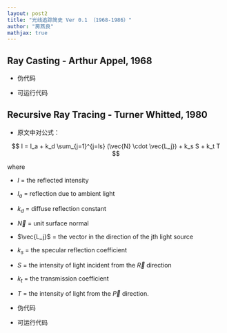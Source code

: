```yaml
---
layout: post2
title: "光线追踪简史 Ver 0.1 （1968-1986）"
author: "房燕良"
mathjax: true
---
```


## Ray Casting - Arthur Appel, 1968


- 伪代码

- 可运行代码

## Recursive Ray Tracing - Turner Whitted, 1980

- 原文中对公式：

$$
I = I_a + k_d \sum_{j=1}^{j=ls} (\vec{N} \cdot \vec{L_j}) + k_s S + k_t T
$$

where
- $I$ = the reflected intensity
- $I_a$ = reflection due to ambient light
- $k_d$ = diffuse reflection constant
- $\vec{N}$ = unit surface normal
- $\vec{L_j}$ = the vector in the direction of the jth light source
- $k_s$ = the specular reflection coefficient
- $S$ = the intensity of light incident from the $\vec{R}$ direction
- $k_t$ = the transmission coefficient
- $T$ = the intensity of light from the $\vec{P}$ direction.

- 伪代码

- 可运行代码
